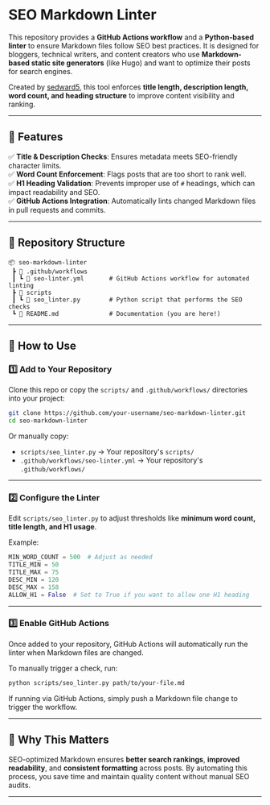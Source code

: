 # SEO Markdown Linter

This repository provides a **GitHub Actions workflow** and a **Python-based linter** to ensure Markdown files follow SEO best practices. It is designed for bloggers, technical writers, and content creators who use **Markdown-based static site generators** (like Hugo) and want to optimize their posts for search engines.

Created by [sedward5](https://sedward5.com), this tool enforces **title length, description length, word count, and heading structure** to improve content visibility and ranking.

---

## 📌 Features

✅ **Title & Description Checks**: Ensures metadata meets SEO-friendly character limits.  
✅ **Word Count Enforcement**: Flags posts that are too short to rank well.  
✅ **H1 Heading Validation**: Prevents improper use of `#` headings, which can impact readability and SEO.  
✅ **GitHub Actions Integration**: Automatically lints changed Markdown files in pull requests and commits.  

---

## 📂 Repository Structure

```
📦 seo-markdown-linter
 ┣ 📂 .github/workflows
 ┃ ┗ 📜 seo-linter.yml       # GitHub Actions workflow for automated linting
 ┣ 📂 scripts
 ┃ ┗ 📜 seo_linter.py        # Python script that performs the SEO checks
 ┗ 📜 README.md              # Documentation (you are here!)
```

---

## 🚀 How to Use

### **1️⃣ Add to Your Repository**
Clone this repo or copy the `scripts/` and `.github/workflows/` directories into your project:

```sh
git clone https://github.com/your-username/seo-markdown-linter.git
cd seo-markdown-linter
```

Or manually copy:

- `scripts/seo_linter.py` → Your repository's `scripts/`
- `.github/workflows/seo-linter.yml` → Your repository's `.github/workflows/`

---

### **2️⃣ Configure the Linter**
Edit `scripts/seo_linter.py` to adjust thresholds like **minimum word count, title length, and H1 usage**.

Example:
```python
MIN_WORD_COUNT = 500  # Adjust as needed
TITLE_MIN = 50
TITLE_MAX = 75
DESC_MIN = 120
DESC_MAX = 158
ALLOW_H1 = False  # Set to True if you want to allow one H1 heading
```

---

### **3️⃣ Enable GitHub Actions**
Once added to your repository, GitHub Actions will automatically run the linter when Markdown files are changed.

To manually trigger a check, run:
```sh
python scripts/seo_linter.py path/to/your-file.md
```

If running via GitHub Actions, simply push a Markdown file change to trigger the workflow.

---

## 📖 Why This Matters

SEO-optimized Markdown ensures **better search rankings**, **improved readability**, and **consistent formatting** across posts. By automating this process, you save time and maintain quality content without manual SEO audits.

---
